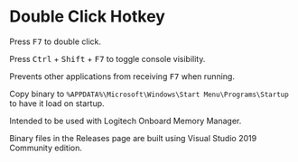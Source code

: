 # Double Click Hotkey

Press <kbd>F7</kbd> to double click.

Press <kbd>Ctrl</kbd> + <kbd>Shift</kbd> + <kbd>F7</kbd> to toggle console
visibility.

Prevents other applications from receiving <kbd>F7</kbd> when running.

Copy binary to `%APPDATA%\Microsoft\Windows\Start Menu\Programs\Startup` to
have it load on startup.

Intended to be used with Logitech Onboard Memory Manager.

Binary files in the Releases page are built using Visual Studio 2019 Community
edition.
